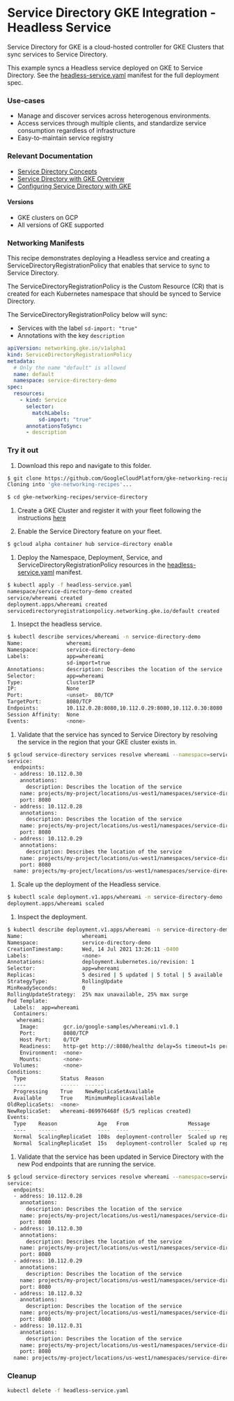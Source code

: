 # Service Directory GKE Integration - Headless Service

Service Directory for GKE is a cloud-hosted controller for GKE Clusters that
sync services to Service Directory.

This example syncs a Headless service deployed on GKE to Service Directory. See
the [headless-service.yaml](headless-service.yaml) manifest for the full
deployment spec.

### Use-cases

*   Manage and discover services across heterogenous environments.
*   Access services through multiple clients, and standardize service
    consumption regardless of infrastructure
*   Easy-to-maintain service registry

### Relevant Documentation

*   [Service Directory Concepts](https://cloud.google.com/service-directory/docs/concepts)
*   [Service Directory with GKE Overview](https://cloud.google.com/service-directory/docs/sd-gke-overview)
*   [Configuring Service Directory with GKE](https://cloud.google.com/service-directory/docs/configuring-sd-with-gke)

#### Versions

*   GKE clusters on GCP
*   All versions of GKE supported

### Networking Manifests

This recipe demonstrates deploying a Headless service and creating a
ServiceDirectoryRegistrationPolicy that enables that service to sync to Service
Directory.

The ServiceDirectoryRegistrationPolicy is the Custom Resource (CR) that is
created for each Kubernetes namespace that should be synced to Service
Directory.

The ServiceDirectoryRegistrationPolicy below will sync:

*   Services with the label `sd-import: "true"`
*   Annotations with the key `description`

```yaml
apiVersion: networking.gke.io/v1alpha1
kind: ServiceDirectoryRegistrationPolicy
metadata:
  # Only the name "default" is allowed
  name: default
  namespace: service-directory-demo
spec:
  resources:
    - kind: Service
      selector:
        matchLabels:
          sd-import: "true"
      annotationsToSync:
      - description
```

### Try it out

1.  Download this repo and navigate to this folder.

```sh
$ git clone https://github.com/GoogleCloudPlatform/gke-networking-recipes.git
Cloning into 'gke-networking-recipes'...

$ cd gke-networking-recipes/service-directory
```

1.  Create a GKE Cluster and register it with your fleet following the
    instructions
    [here](https://cloud.google.com/anthos/multicluster-management/connect/registering-a-cluster)

1.  Enable the Service Directory feature on your fleet.

```sh
$ gcloud alpha container hub service-directory enable
```

1.  Deploy the Namespace, Deployment, Service, and
    ServiceDirectoryRegistrationPolicy resources in the
    [headless-service.yaml](headless-service.yaml) manifest.

```sh
$ kubectl apply -f headless-service.yaml
namespace/service-directory-demo created
service/whereami created
deployment.apps/whereami created
servicedirectoryregistrationpolicy.networking.gke.io/default created
```

1.  Insepct the headless service.

```sh
$ kubectl describe services/whereami -n service-directory-demo
Name:              whereami
Namespace:         service-directory-demo
Labels:            app=whereami
                   sd-import=true
Annotations:       description: Describes the location of the service
Selector:          app=whereami
Type:              ClusterIP
IP:                None
Port:              <unset>  80/TCP
TargetPort:        8080/TCP
Endpoints:         10.112.0.28:8080,10.112.0.29:8080,10.112.0.30:8080
Session Affinity:  None
Events:            <none>
```

1.  Validate that the service has synced to Service Directory by resolving the
    service in the region that your GKE cluster exists in.

```sh
$ gcloud service-directory services resolve whereami --namespace=service-directory-demo --location=us-west1
service:
  endpoints:
  - address: 10.112.0.30
    annotations:
      description: Describes the location of the service
    name: projects/my-project/locations/us-west1/namespaces/service-directory-demo/services/whereami/endpoints/my-cluster-2679379489
    port: 8080
  - address: 10.112.0.28
    annotations:
      description: Describes the location of the service
    name: projects/my-project/locations/us-west1/namespaces/service-directory-demo/services/whereami/endpoints/my-cluster-2140213467
    port: 8080
  - address: 10.112.0.29
    annotations:
      description: Describes the location of the service
    name: projects/my-project/locations/us-west1/namespaces/service-directory-demo/services/whereami/endpoints/my-cluster-4196602425
    port: 8080
  name: projects/my-project/locations/us-west1/namespaces/service-directory-demo/services/whereami
```

1.  Scale up the deployment of the Headless service.

```sh
$ kubectl scale deployment.v1.apps/whereami -n service-directory-demo --replicas=5
deployment.apps/whereami scaled
```

1.  Inspect the deployment.

```sh
$ kubectl describe deployment.v1.apps/whereami -n service-directory-demo
Name:                   whereami
Namespace:              service-directory-demo
CreationTimestamp:      Wed, 14 Jul 2021 13:26:11 -0400
Labels:                 <none>
Annotations:            deployment.kubernetes.io/revision: 1
Selector:               app=whereami
Replicas:               5 desired | 5 updated | 5 total | 5 available | 0 unavailable
StrategyType:           RollingUpdate
MinReadySeconds:        0
RollingUpdateStrategy:  25% max unavailable, 25% max surge
Pod Template:
  Labels:  app=whereami
  Containers:
   whereami:
    Image:        gcr.io/google-samples/whereami:v1.0.1
    Port:         8080/TCP
    Host Port:    0/TCP
    Readiness:    http-get http://:8080/healthz delay=5s timeout=1s period=10s #success=1 #failure=3
    Environment:  <none>
    Mounts:       <none>
  Volumes:        <none>
Conditions:
  Type           Status  Reason
  ----           ------  ------
  Progressing    True    NewReplicaSetAvailable
  Available      True    MinimumReplicasAvailable
OldReplicaSets:  <none>
NewReplicaSet:   whereami-869976468f (5/5 replicas created)
Events:
  Type    Reason             Age   From                   Message
  ----    ------             ----  ----                   -------
  Normal  ScalingReplicaSet  108s  deployment-controller  Scaled up replica set whereami-869976468f to 3
  Normal  ScalingReplicaSet  15s   deployment-controller  Scaled up replica set whereami-869976468f to 5
```

1.  Validate that the service has been updated in Service Directory with the new
    Pod endpoints that are running the service.

```sh
$ gcloud service-directory services resolve whereami --namespace=service-directory-demo --location=us-west1
service:
  endpoints:
  - address: 10.112.0.28
    annotations:
      description: Describes the location of the service
    name: projects/my-project/locations/us-west1/namespaces/service-directory-demo/services/whereami/endpoints/my-cluster-2140213467
    port: 8080
  - address: 10.112.0.30
    annotations:
      description: Describes the location of the service
    name: projects/my-project/locations/us-west1/namespaces/service-directory-demo/services/whereami/endpoints/my-cluster-2679379489
    port: 8080
  - address: 10.112.0.29
    annotations:
      description: Describes the location of the service
    name: projects/my-project/locations/us-west1/namespaces/service-directory-demo/services/whereami/endpoints/my-cluster-4196602425
    port: 8080
  - address: 10.112.0.32
    annotations:
      description: Describes the location of the service
    name: projects/my-project/locations/us-west1/namespaces/service-directory-demo/services/whereami/endpoints/my-cluster-4262052618
    port: 8080
  - address: 10.112.0.31
    annotations:
      description: Describes the location of the service
    name: projects/my-project/locations/us-west1/namespaces/service-directory-demo/services/whereami/endpoints/my-cluster-1912131955
    port: 8080
  name: projects/my-project/locations/us-west1/namespaces/service-directory-demo/services/whereami
```

### Cleanup

```sh
kubectl delete -f headless-service.yaml
```
